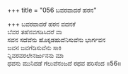 +++
title = "056 ಬವರವಾದರೆ ಹರನ"

+++
ಬವರವಾದರೆ ಹರನ ವದನಕೆ  
ಬೆವರ ತಹೆನವಗಡಿಸಿದರೆ ವಾ  
ಸವನ ಸದೆವೆನು ಹೊಕ್ಕಡಹುದೆನಿಸುವೆನು ಭಾರ್ಗವನ  
ಜವನ ಜವಗೆಡಿಸುವೆನು ಸಾಕಿ  
ನ್ನಿವರವರಲೇನರ್ಜುನನು ಮಾ  
ಧವನು ಮುನಿದಡೆ ಗೆಲುವೆನಂಜದೆ ರಥವ ಹರಿಸೆಂದ    ॥56॥